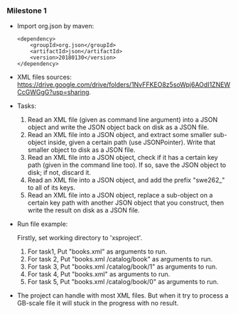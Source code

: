 ### Milestone 1

- Import org.json by maven:

  ```
  <dependency>
      <groupId>org.json</groupId>
      <artifactId>json</artifactId>
      <version>20180130</version>
  </dependency>
  ```

- XML files sources: https://drive.google.com/drive/folders/1NvFFKEO8z5soWpj6AOdI1ZNEWCcGWGgG?usp=sharing.

- Tasks:

  1. Read an XML file (given as command line argument) into a JSON object and write the JSON object back on disk as a JSON file.
  2. Read an XML file into a JSON object, and extract some smaller sub-object inside, given a certain path (use JSONPointer). Write that smaller object to disk as a JSON file.
  3. Read an XML file into a JSON object, check if it has a certain key path (given in the command line too). If so, save the JSON object to disk; if not, discard it.
  4. Read an XML file into a JSON object, and add the prefix "swe262_" to all of its keys.
  5. Read an XML file into a JSON object, replace a sub-object on a certain key path with another JSON object that you construct, then write the result on disk as a JSON file. 

- Run file example:

  Firstly, set working directory to 'xsproject'. 

  1. For task1, Put "books.xml" as arguments to run.
  2. For task 2, Put "books.xml /catalog/book" as arguments to run.
  3. For task 3, Put "books.xml /catalog/book/1" as arguments to run.
  4. For task 4, Put "books.xml" as arguments to run.
  5. For task 5, Put "books.xml /catalog/book/0" as arguments to run.

- The project can handle with most XML files. But when it try to process a GB-scale file it will stuck in the progress with no result.

  